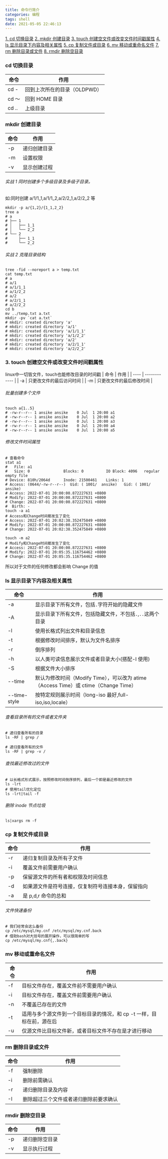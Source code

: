 ```yaml
---
title: 命令行简介
categories: 编程
tags: shell
date: 2021-05-05 22:46:13
---
```


<a href="#cd">1. cd 切换目录</a>
<a href="#mkdir">2. mkdir 创建目录</a>
<a href="#touch">3. touch 创建空文件或改变文件时间戳属性</a>
<a href="#ls">4. ls 显示目录下内容及相关属性</a>
<a href="#cp">5. cp 复制文件或目录</a>
<a href="#mv">6. mv 移动或重命名文件</a>
<a href="#rm">7. rm 删除目录或文件</a>
<a href="#rmdir">8. rmdir 删除空目录</a>

<h3 id="cd">cd 切换目录</h3>

| 命令  | 作用                         |
| ----- | ---------------------------- |
| cd -  | 回到上次所在的目录（OLDPWD） |
| cd ～ | 回到 HOME 目录               |
| cd .. | 上级目录                     |

<h3 id="cd">mkdir 创建目录</h3>

| 命令 | 作用         |
| ---- | ------------ |
| -p   | 递归创建目录 |
| -m   | 设置权限     |
| -v   | 显示创建过程 |

###### 实战 1 同时创建多个多级目录及多级子目录。

如:同时创建 a/1/1_1,a/1/1_2,a/2/2_1,a/2/2_2 等

```shell
mkdir -p a/{1,2}/{1_1,2_2}
tree a
# a
# ├── 1
# │   ├── 1_1
# │   └── 2_2
# └── 2
#     ├── 1_1
#     └── 2_2
```

###### 实战 2 克隆目录结构

```shell
tree -fid --noreport a > temp.txt
cat temp.txt
# a
# a/1
# a/1/1_1
# a/1/2_2
# a/2
# a/2/1_1
# a/2/2_2
cd b
mv ../temp.txt a.txt
mkdir -pv `cat a.txt`
# mkdir: created directory 'a'
# mkdir: created directory 'a/1'
# mkdir: created directory 'a/1/1_1'
# mkdir: created directory 'a/1/2_2'
# mkdir: created directory 'a/2'
# mkdir: created directory 'a/2/1_1'
# mkdir: created directory 'a/2/2_2'
```

<h3 id="touch">3. touch 创建空文件或改变文件时间戳属性</h3>
linux中一切皆文件，touch也能修改目录的时间戳
| 命令 | 作用         |
| ---- | ------------ |
| -a | 只更改文件的最后访问时间 |
| -m | 只更改文件的最后修改时间 |

###### 批量创建多个文件

```shell
touch a{1..5}
# -rw-r--r-- 1 ansike ansike    0 Jul  1 20:00 a1
# -rw-r--r-- 1 ansike ansike    0 Jul  1 20:00 a2
# -rw-r--r-- 1 ansike ansike    0 Jul  1 20:00 a3
# -rw-r--r-- 1 ansike ansike    0 Jul  1 20:00 a4
# -rw-r--r-- 1 ansike ansike    0 Jul  1 20:00 a5
```

###### 修改文件时间属性

```shell
# 查看命令
stat a1
#   File: a1
#   Size: 0               Blocks: 0          IO Block: 4096   regular empty file
# Device: 810h/2064d      Inode: 21500461    Links: 1
# Access: (0644/-rw-r--r--)  Uid: ( 1001/  ansike)   Gid: ( 1001/  ansike)
# Access: 2022-07-01 20:00:00.872227631 +0800
# Modify: 2022-07-01 20:00:00.872227631 +0800
# Change: 2022-07-01 20:00:00.872227631 +0800
#  Birth: -
touch -a a1
# Access和Change时间都发生了变化
# Access: 2022-07-01 20:02:38.352475849 +0800
# Modify: 2022-07-01 20:00:00.872227631 +0800
# Change: 2022-07-01 20:02:38.352475849 +0800

touch -m a2
# Modify和Change时间都发生了变化
# Access: 2022-07-01 20:00:00.872227631 +0800
# Modify: 2022-07-01 20:05:35.116754462 +0800
# Change: 2022-07-01 20:05:35.116754462 +0800
```

所以对于文件的任何修改都会影响 Change 的值

<h3 id="ls">ls 显示目录下内容及相关属性</h3>

| 命令         | 作用                                                                                |
| ------------ | ----------------------------------------------------------------------------------- |
| -a           | 显示目录下所有文件，包括`.`字符开始的隐藏文件                                       |
| -A           | 显示目录下所有文件，包括隐藏文件，不包括`.`,`..`这两个目录                          |
| -l           | 使用长格式列出文件和目录信息                                                        |
| -t           | 根据修改时间排序，默认为文件名排序                                                  |
| -r           | 倒序排列                                                                            |
| -h           | 以人类可读信息展示文件或者目录大小(搭配-l 使用)                                     |
| -S           | 根据文件大小排序                                                                    |
| --time       | 默认为修改时间（Modify Time），可以改为 atime（Access Time）或 ctime（Change Time） |
| --time-style | 按特定规则展示时间（long-iso 最好,full-iso,iso,locale）                             |

###### 查看目录所有的文件或者文件夹

```shell
# 递归查看所有的目录
ls -RF | grep /

# 递归查看所有的文件
ls -RF | grep -v /
```

###### 查找最近修改过的文件

```shell
# 以长格式形式展示，按照修改时间倒序排列，最后一个即是最近修改的文件
ls -lrt
# 使用tail优化定位
ls -lrt|tail -f
```

###### 删除 inode 节点垃圾

```shell
ls|xargs rm -f
```

<h3 id="cp">cp 复制文件或目录</h3>

| 命令 | 作用                                               |
| ---- | -------------------------------------------------- |
| -r   | 递归复制目录及所有子文件                           |
| -i   | 覆盖文件前需要用户确认                             |
| -p   | 保留源文件的所有者和权限及时间信息                 |
| -d   | 如果源文件是符号连接，仅复制符号连接本身，保留指向 |
| -a   | 是 p,d,r 命令的总和                                |

###### 文件快速备份

```shell
# 我们经常会这么备份
cp /etc/mysql/my.cnf /etc/mysql/my.cnf.back
# 借助bash对大括号的展开操作，可以很简单的写
cp /etc/mysql/my.cnf{,.back}
```

<h3 id="mv">mv 移动或重命名文件</h3>

| 命令 | 作用                                                                  |
| ---- | --------------------------------------------------------------------- |
| -f   | 目标文件存在，覆盖文件前不需要用户确认                                |
| -i   | 目标文件存在，覆盖文件前需要用户确认                                  |
| -n   | 不覆盖已存在的文件                                                    |
| -t   | 适用与多个源文件到一个目标目录的情况，和 cp -t 一样，目标在前，源在后 |
| -u   | 仅源文件比目标文件新，或者目标文件不存在是才进行移动                  |

<h3 id="rm">rm 删除目录或文件</h3>

| 命令 | 作用                                   |
| ---- | -------------------------------------- |
| -f   | 强制删除                               |
| -i   | 删除前需确认                           |
| -r   | 递归删除目录及内容                     |
| -I   | 删除超过三个文件或者递归删除前要求确认 |

<h3 id="rmdir">rmdir 删除空目录</h3>

| 命令 | 作用           |
| ---- | -------------- |
| -p   | 递归删除空目录 |
| -v   | 显示执行过程   |
